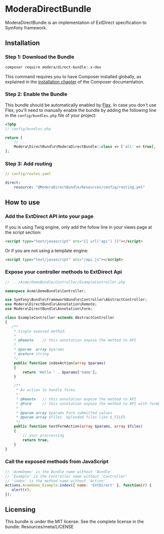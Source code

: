 # ModeraDirectBundle

ModeraDirectBundle is an implementation of ExtDirect specification to Symfony framework.

## Installation

### Step 1: Download the Bundle

``` bash
composer require modera/direct-bundle:.x-dev
```

This command requires you to have Composer installed globally, as explained
in the [installation chapter](https://getcomposer.org/doc/00-intro.md) of the Composer documentation.

### Step 2: Enable the Bundle

This bundle should be automatically enabled by [Flex](https://symfony.com/doc/current/setup/flex.html).
In case you don't use Flex, you'll need to manually enable the bundle by
adding the following line in the `config/bundles.php` file of your project:

``` php
<?php
// config/bundles.php

return [
    // ...
    Modera\DirectBundle\ModeraDirectBundle::class => ['all' => true],
];
```

### Step 3: Add routing

``` yaml
// config/routes.yaml

direct:
    resource: "@ModeraDirectBundle/Resources/config/routing.yml"
```

## How to use

### Add the ExtDirect API into your page

If you is using Twig engine, only add the follow line in your views page at the
script section:

``` html
<script type="text/javascript" src="{{ url('api') }}"></script>
```

Or if you are not using a template engine:

``` html
<script type="text/javascript" src="/api.js"></script>
```

### Expose your controller methods to ExtDirect Api

``` php
// .../Acme/DemoBundle/Controller/ExampleController.php

namespace Acme\DemoBundle\Controller;

use Symfony\Bundle\FrameworkBundle\Controller\AbstractController;
use Modera\DirectBundle\Annotation\Remote;
use Modera\DirectBundle\Annotation\Form;

class ExampleController extends AbstractController
{
   /**
    * Single exposed method.
    *
    * @Remote    // this annotation expose the method to API
    *
    * @param  array $params
    * @return string
    */
    public function indexAction(array $params)
    {
        return 'Hello ' . $params['name'];
    }

    /**
     * An action to handle forms.
     *
     * @Remote   // this annotation expose the method to API
     * @Form     // this annotation expose the method to API with formHandler option
     *
     * @param array $params Form submitted values
     * @param array $files  Uploaded files like $_FILES
     */
    public function testFormAction(array $params, array $files)
    {
        // your proccessing
        return true;
    }
}
```

### Call the exposed methods from JavaScript

``` js
// 'AcmeDemo' is the Bundle name without 'Bundle'
// 'Example' is the Controller name without 'Controller'
// 'index' is the method name without 'Action'
Actions.AcmeDemo_Example.index({ name: 'ExtDirect' }, function(r) {
   alert(r);
});
```

## Licensing

This bundle is under the MIT license. See the complete license in the bundle:
Resources/meta/LICENSE
